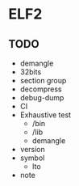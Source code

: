 # ELF2

## TODO
- demangle
- 32bits
- section group
- decompress
- debug-dump
- CI
- Exhaustive test
    - /bin
    - /lib
    - demangle
- version
- symbol
    - lto
- note
